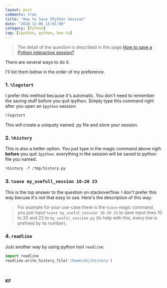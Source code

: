```yaml
---
layout: post
comments: true
title: "How to Save IPython Session"
date: "2018-12-06 13:01:00"
category: [Python]
tag: [ipython, python, how-to]
---
```


> The detail of the question is described in this page [How to save a Python interactive session?]( https://stackoverflow.com/questions/947810/how-to-save-a-python-interactive-session)

<!--more-->

There are several ways to do it.

I'll list them below in the order of my preference.

### 1. `%logstart`
I prefer this method because it's automatic. You don't need to remember the saving stuff before you quit ipython. Simply type this command right after you open an `Ipython` session:
```python
%logstart
```
This will create a uniquely named .py file and store your session.

### 2. `%history`
This is also a better option. You just type in the magic command above rigth **before** you quit `Ipython`. everything in the session will be saved to python file you named.
```python
%history -f /tmp/history.py
```

### 3. `%save my_usefull_session 10-20 23`
This is the top answer to the question on stackoverflow. I don't prefer this way becuse it's not that easy to use.
Here's the description of this way:
> For example for your use-case there is the `%save` magic command, you just input `%save my_useful_session 10-20 23` to save input lines 10 to 20 and 23 to `my_useful_session.py` (to help with this, every line is prefixed by its number).

### 4. `readline`
Just another way by using python tool `readline`:
```python
import readline
readline.write_history_file('/home/ahj/history')
```

<br><br>***KF*** 
